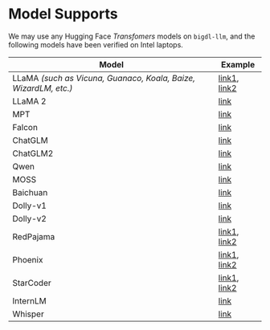 # Model Supports

We may use any Hugging Face *Transfomers* models on `bigdl-llm`, and the following models have been verified on Intel laptops.

| Model     | Example                                                  |
|-----------|----------------------------------------------------------|
| LLaMA *(such as Vicuna, Guanaco, Koala, Baize, WizardLM, etc.)* | [link1](https://github.com/intel-analytics/BigDL/tree/main/python/llm/example/transformers/native_int4), [link2](https://github.com/intel-analytics/BigDL/tree/main/python/llm/example/transformers/transformers_int4/vicuna)    |
| LLaMA 2   | [link](https://github.com/intel-analytics/BigDL/tree/main/python/llm/example/transformers/transformers_int4/llama2)    |
| MPT       | [link](https://github.com/intel-analytics/BigDL/tree/main/python/llm/example/transformers/transformers_int4/mpt)       |
| Falcon    | [link](https://github.com/intel-analytics/BigDL/tree/main/python/llm/example/transformers/transformers_int4/falcon)    |
| ChatGLM   | [link](https://github.com/intel-analytics/BigDL/tree/main/python/llm/example/transformers/transformers_int4/chatglm)   | 
| ChatGLM2  | [link](https://github.com/intel-analytics/BigDL/tree/main/python/llm/example/transformers/transformers_int4/chatglm2)  | 
| Qwen      | [link](https://github.com/intel-analytics/BigDL/tree/main/python/llm/example/transformers/transformers_int4/qwen)      |
| MOSS      | [link](https://github.com/intel-analytics/BigDL/tree/main/python/llm/example/transformers/transformers_int4/moss)      | 
| Baichuan  | [link](https://github.com/intel-analytics/BigDL/tree/main/python/llm/example/transformers/transformers_int4/baichuan)  | 
| Dolly-v1  | [link](https://github.com/intel-analytics/BigDL/tree/main/python/llm/example/transformers/transformers_int4/dolly_v1)  | 
| Dolly-v2  | [link](https://github.com/intel-analytics/BigDL/tree/main/python/llm/example/transformers/transformers_int4/dolly_v2)  | 
| RedPajama | [link1](https://github.com/intel-analytics/BigDL/tree/main/python/llm/example/transformers/native_int4), [link2](https://github.com/intel-analytics/BigDL/tree/main/python/llm/example/transformers/transformers_int4/redpajama) | 
| Phoenix   | [link1](https://github.com/intel-analytics/BigDL/tree/main/python/llm/example/transformers/native_int4), [link2](https://github.com/intel-analytics/BigDL/tree/main/python/llm/example/transformers/transformers_int4/phoenix)   | 
| StarCoder | [link1](https://github.com/intel-analytics/BigDL/tree/main/python/llm/example/transformers/native_int4), [link2](https://github.com/intel-analytics/BigDL/tree/main/python/llm/example/transformers/transformers_int4/starcoder) | 
| InternLM  | [link](https://github.com/intel-analytics/BigDL/tree/main/python/llm/example/transformers/transformers_int4/internlm)  |
| Whisper   | [link](https://github.com/intel-analytics/BigDL/tree/main/python/llm/example/transformers/transformers_int4/whisper)   |